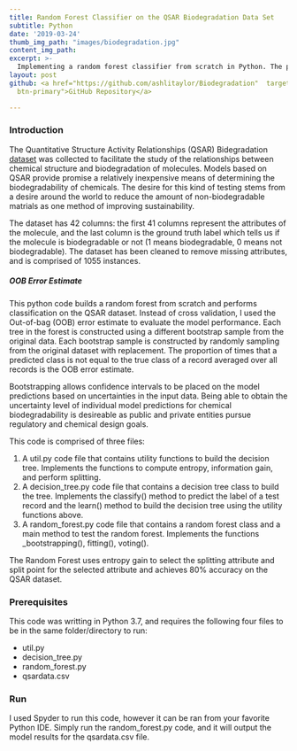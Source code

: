 ```yaml
---
title: Random Forest Classifier on the QSAR Biodegradation Data Set
subtitle: Python
date: '2019-03-24'
thumb_img_path: "images/biodegradation.jpg"
content_img_path: 
excerpt: >-
  Implementing a random forest classifier from scratch in Python. The performance of the classifier is evaluated via an out-of-bag (OOB) error estimate
layout: post
github: <a href="https://github.com/ashlitaylor/Biodegradation"  target="_blank" class="btn
  btn-primary">GitHub Repository</a>

---
```


### Introduction
The Quantitative Structure Activity Relationships (QSAR) Bidegradation [dataset](https://snap.stanford.edu/data/soc-sign-bitcoin-otc.html) was collected to facilitate the study of the relationships between chemical structure and biodegradation of molecules. Models based on QSAR provide promise a relatively inexpensive means of determining the biodegradability of chemicals. The desire for this kind of testing stems from a desire around the world to reduce the amount of non-biodegradable matrials as one method of improving sustainability.  

The dataset has 42 columns: the first 41 columns represent the attributes of the molecule, and the last column is the ground truth label which tells us if the molecule is biodegradable or not (1 means biodegradable, 0 means not biodegradable). The dataset has been cleaned to remove missing attributes, and is comprised of 1055 instances. 

##### OOB Error Estimate
This python code builds a random forest from scratch and performs classification on the QSAR dataset. Instead of cross validation, I used  the Out-of-bag (OOB) error estimate to evaluate the model performance. Each tree in the forest is constructed using a different bootstrap sample from the original data. Each bootstrap sample is constructed by randomly sampling from the original dataset with replacement. The proportion of times that a predicted class is not equal to the true class of a record averaged over all records is the OOB error estimate. 

Bootstrapping allows confidence intervals to be placed on the model predictions based on uncertainties in the input data. Being able to obtain the uncertainty level of individual model predictions for chemical biodegradability is desireable as public and private entities pursue regulatory and chemical design goals. 

This code is comprised of three files: 

1. A util.py code file that contains utility functions to build the decision tree. Implements the functions to compute entropy, information gain, and perform splitting.
2. A decision_tree.py code file that contains a decision tree class to build the tree. Implements the classify() method to predict the label of a test record and the learn() method to build the decision tree using the utility functions above. 
3. A random_forest.py code file that contains a random forest class and a main method to test the random forest. Implements the functions _bootstrapping(), fitting(), voting().

The Random Forest uses entropy gain to select the splitting attribute and split point for the selected attribute and achieves 80% accuracy on the QSAR dataset. 

### Prerequisites
This code was writting in Python 3.7, and requires the following four files to be in the same folder/directory to run:
* util.py
* decision_tree.py
* random_forest.py
* qsardata.csv

### Run
I used Spyder to run this code, however it can be ran from your favorite Python IDE. Simply run the random_forest.py code, and it will output the model results for the qsardata.csv file. 

